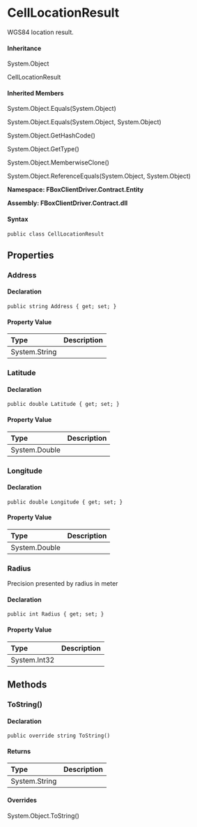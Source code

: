 # CellLocationResult

WGS84 location result.

#### Inheritance

System.Object

CellLocationResult

#### Inherited Members

System.Object.Equals\(System.Object\)

System.Object.Equals\(System.Object, System.Object\)

System.Object.GetHashCode\(\)

System.Object.GetType\(\)

System.Object.MemberwiseClone\(\)

System.Object.ReferenceEquals\(System.Object, System.Object\)

**Namespace: FBoxClientDriver.Contract.Entity**

**Assembly: FBoxClientDriver.Contract.dll**

#### Syntax <a id="FBoxClientDriver_Contract_Entity_CellLocationResult_syntax"></a>

```text
public class CellLocationResult
```

## Properties <a id="properties"></a>

### Address <a id="FBoxClientDriver_Contract_Entity_CellLocationResult_Address"></a>

#### Declaration

```text
public string Address { get; set; }
```

#### Property Value

| Type | Description |
| :--- | :--- |
| System.String |  |

### Latitude <a id="FBoxClientDriver_Contract_Entity_CellLocationResult_Latitude"></a>

#### Declaration

```text
public double Latitude { get; set; }
```

#### Property Value

| Type | Description |
| :--- | :--- |
| System.Double |  |

### Longitude <a id="FBoxClientDriver_Contract_Entity_CellLocationResult_Longitude"></a>

#### Declaration

```text
public double Longitude { get; set; }
```

#### Property Value

| Type | Description |
| :--- | :--- |
| System.Double |  |

### Radius <a id="FBoxClientDriver_Contract_Entity_CellLocationResult_Radius"></a>

Precision presented by radius in meter

#### Declaration

```text
public int Radius { get; set; }
```

#### Property Value

| Type | Description |
| :--- | :--- |
| System.Int32 |  |

## Methods <a id="methods"></a>

### ToString\(\) <a id="FBoxClientDriver_Contract_Entity_CellLocationResult_ToString"></a>

#### Declaration

```text
public override string ToString()
```

#### Returns

| Type | Description |
| :--- | :--- |
| System.String |  |

#### Overrides

System.Object.ToString\(\)

